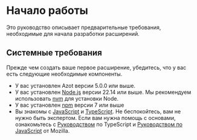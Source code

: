 # Начало работы

Это руководство описывает предварительные требования, необходимые для начала разработки расширений.

## Системные требования

Прежде чем создать ваше первое расширение, убедитесь, что у вас есть следующие необходимые компоненты.

- У вас установлен Azot версии 5.0.0 или выше.
- У вас установлен [Node.js](https://nodejs.org) версии 22.14 или выше. Мы рекомендуем использовать [nvm](https://github.com/nvm-sh/nvm) для установки Node.
- У вас установлен [npm](http://npmjs.com) версии 7 или выше
- Вы знакомы с [JavaScript](https://developer.mozilla.org/ru/docs/Web/JavaScript) и [TypeScript](https://www.typescriptlang.org). Не беспокойтесь, вам не нужно быть экспертом. Если вам нужна помощь с основами, ознакомьтесь с [Руководством](https://www.typescriptlang.org/docs/handbook/intro.html) по TypeScript и [Руководством по JavaScript](https://developer.mozilla.org/ru/docs/Web/JavaScript/Guide) от Mozilla.
